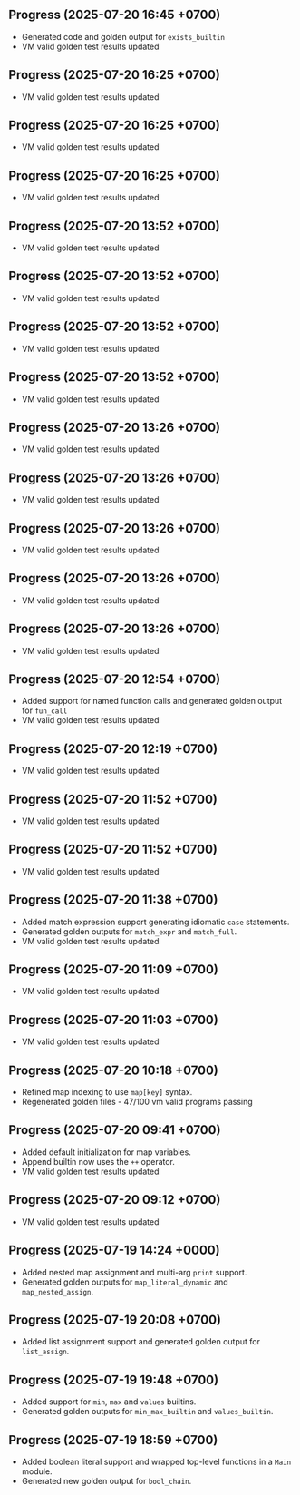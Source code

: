 ## Progress (2025-07-20 16:45 +0700)
- Generated code and golden output for `exists_builtin`
- VM valid golden test results updated

## Progress (2025-07-20 16:25 +0700)
- VM valid golden test results updated

## Progress (2025-07-20 16:25 +0700)
- VM valid golden test results updated

## Progress (2025-07-20 16:25 +0700)
- VM valid golden test results updated

## Progress (2025-07-20 13:52 +0700)
- VM valid golden test results updated

## Progress (2025-07-20 13:52 +0700)
- VM valid golden test results updated

## Progress (2025-07-20 13:52 +0700)
- VM valid golden test results updated

## Progress (2025-07-20 13:52 +0700)
- VM valid golden test results updated

## Progress (2025-07-20 13:26 +0700)
- VM valid golden test results updated

## Progress (2025-07-20 13:26 +0700)
- VM valid golden test results updated

## Progress (2025-07-20 13:26 +0700)
- VM valid golden test results updated

## Progress (2025-07-20 13:26 +0700)
- VM valid golden test results updated

## Progress (2025-07-20 13:26 +0700)
- VM valid golden test results updated

## Progress (2025-07-20 12:54 +0700)
- Added support for named function calls and generated golden output for `fun_call`
- VM valid golden test results updated

## Progress (2025-07-20 12:19 +0700)
- VM valid golden test results updated

## Progress (2025-07-20 11:52 +0700)
- VM valid golden test results updated

## Progress (2025-07-20 11:52 +0700)
- VM valid golden test results updated

## Progress (2025-07-20 11:38 +0700)
- Added match expression support generating idiomatic `case` statements.
- Generated golden outputs for `match_expr` and `match_full`.
- VM valid golden test results updated

## Progress (2025-07-20 11:09 +0700)
- VM valid golden test results updated

## Progress (2025-07-20 11:03 +0700)
- VM valid golden test results updated

## Progress (2025-07-20 10:18 +0700)
- Refined map indexing to use `map[key]` syntax.
- Regenerated golden files - 47/100 vm valid programs passing

## Progress (2025-07-20 09:41 +0700)
- Added default initialization for map variables.
- Append builtin now uses the `++` operator.
- VM valid golden test results updated

## Progress (2025-07-20 09:12 +0700)
- VM valid golden test results updated

## Progress (2025-07-19 14:24 +0000)
- Added nested map assignment and multi-arg `print` support.
- Generated golden outputs for `map_literal_dynamic` and `map_nested_assign`.

## Progress (2025-07-19 20:08 +0700)
- Added list assignment support and generated golden output for `list_assign`.

## Progress (2025-07-19 19:48 +0700)
- Added support for `min`, `max` and `values` builtins.
- Generated golden outputs for `min_max_builtin` and `values_builtin`.

## Progress (2025-07-19 18:59 +0700)
- Added boolean literal support and wrapped top-level functions in a `Main` module.
- Generated new golden output for `bool_chain`.
